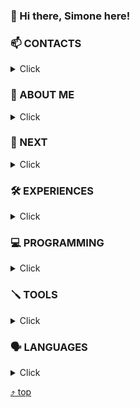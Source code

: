<a name="top"></a>
### 👋 Hi there, Simone here!

### 📫 CONTACTS
<details>
   <summary> Click </summary>
   
|  **My Contacts** |                          |
|-------------------|--------------------------|
| **WhatsApp**      | +39_334_23_25_244          |
| **Email**         | simobara_@_hotmail_._it     |
| **Note**          | To write each one, with NO underscore/space | 

</details>

### 👤 ABOUT ME 
<details >
   <summary> Click </summary>

- I am a professional Frontend Software Engineer.

- I possess a deep interest and I am diligently refining my expertise in pivotal technologies such as Typescript, ReactJS 
(with its extensive ecosystem including Redux, React Hooks, and Context API), NodeJS, MongoDB, and GraphQL. Throughout my
career, I have collaborated with diverse businesses and growing startups, bolstering their operations through the development
of robust web applications. When I'm not engrossed in coding or designing, I dedicate time to stay abreast of the latest
development trends, continually honing my professional arsenal.

- Beyond the realm of technology, I harbor a fervent passion for photography. Additionally, I am an avid runner, a pursuit I 
undertake not only for physical vigor but also to ensure mental resilience and well-being. 

</details>

### 🔭 NEXT
<details>
   <summary> Click </summary>

-  Web platform dedicated to soccer supporters, particularly focusing on Italian Serie A, but also providing real-time 
updates on other leagues. The platform offers the ability to analyze statistics, discuss matches with fellow fans, stay updated
on the latest news, and provides links for real-time match updates.

</details>

### 🛠️ EXPERIENCES
<details>
   <summary> Click </summary>

**FRONT END - Web Developer ( React )**
- Design and modeling of web pages primarily in ReactJS.
- Expert in the use of fundamental web technologies such as Html5, Css3, Bootstrap, and JS (ES6+).
- Deep knowledge of the React ecosystem, including:
  - Advanced use of React Hooks and Context API.
  - Proficiency in development with Redux for global state management, familiar with middleware: Redux Thunk and Redux Saga.
  - Experience with routing libraries such as React Router.
  - Creation of dynamic interfaces with React Spring and other animation tools.
  - Use of UI component libraries like Material-UI or Ant Design.
  - Skilled in building forms with React Hook Form or Formik.
- Specialized in creating React web pages utilizing Typescript, leveraging static typing to enhance application robustness.
- Management of NoSQL databases like MongoDB and manipulation of JSON files.
- Proficient with bundling tools like Webpack and task runners like Gulp.
- Familiarity with testing frameworks such as Jest, React Testing Library, and Enzyme.
- Daily use of package management systems like npm or yarn.
- Responsible for updating and maintaining existing websites, using the JAMstack approach with React and tools: Gatsby/Next.
- Advanced English communication skills.
- Experience in using tools like Postman for API testing and Docker for containerization.
- Effective code management through versioning systems like Git/GitHub and familiarity with CI/CD processes.
- Utilization of performance optimization tools like Lighthouse and Chrome DevTools.

</details>

### 💻 PROGRAMMING
<details>
   <summary> Click </summary>

|    ➡️   **FRONT END**    |                 |
|-----------------|-----------------|
| HTML            | ⭐⭐⭐⭐⭐     | 
| CSS/SASS        | ⭐⭐⭐⭐⭐     | 
| Bootstrap       | ⭐⭐⭐⭐     |  
| Tailwind        | ⭐⭐⭐⭐⭐       | 
| JS/TS	          | ⭐⭐⭐⭐⭐     | 
| React           | ⭐⭐⭐⭐⭐     | 
| Angular         | ⭐⭐⭐          | 


|   📱   **MOBILE**     |                     |
|------------------|---------------------|
| React Native     | ⭐⭐                  |
| Flutter          | ⭐⭐⭐⭐              |


|    ⬅️   **BACKEND**    |                   | 
|-----------------|-----------------|
| NodeJS          | ⭐⭐⭐⭐        |
| Java            | ⭐⭐⭐          |
| Python          | ⭐⭐⭐          |
| .NET C#         | ⭐              |


|    🛢️   **DATABASE**    |                 |
|-----------------|-----------------|
| SQL             | ⭐⭐⭐          |
| MongoDB         | ⭐⭐⭐          |


</details>


### 🪛  TOOLS
<details>
   <summary> Click </summary>

| **Database Tools**   |                           |
|----------------------|---------------------------|
| MySQL Workbench      | for managing MySQL databases |
| PgAdmin              | for managing PostgreSQL       |
| SQL Server           | for managing SQL Server       |
| SQLite Browser       | for managing SQLite database  |

| **API Tools**           |                           |
|-------------------------|---------------------------|
| Postman                 | for testing APIs          |
| Insomnia                | for testing APIs          |
| Swagger                 | for API Documentation     |

| **IDEs & Editors**  |                           |
|--------------------------|---------------------------|
| Visual Studio Code       | extensible code editor    |
| IntelliJ IDEA            | IDE for Java and other languages |
| Eclipse                  | multi-language IDE        |
| Atom                     | open-source code editor   |

| **Version Control**       |                           |
|---------------------------|---------------------------|
| Git                       | distributed version control system |
| GitHub                    | code hosting platform              |
| GitLab                    | with integrated CI/CD features     |
| Sourcetree                | GUI for Git                        |

| **Containerization** |                           |
|-----------------|-----------------------------|
| Docker          | platform for containerization |
| Kubernetes      | for managing Docker clusters  |
| Vagrant         | for creating virtual dev env  |

| **Other Useful Tools** |                           |
|------------------------|---------------------------|
| Webpack               | bundler for JS & friends  |
| Babel                 | JavaScript transpiler     |
| ESLint                | JavaScript linter         |
| Prettier              | code formatter            |

</details>


### 🗣   LANGUAGES
<details>
   <summary> Click </summary>

| Language        | Proficiency     |
|-----------------|-----------------|
| 🇮🇹 Italian     | ⭐⭐⭐⭐⭐      |
| 🇦🇺 English     | ⭐⭐⭐⭐⭐      |
| 🇪🇸 Spanish     | ⭐⭐⭐⭐⭐      |
| 🇫🇷 French      | ⭐⭐⭐          |

</details>

[//]: # (Simobara's GitHub stats]&#40;https://github-readme-stats.vercel.app/api?username=simobara&show_icons=true&theme=transparent&#41;)

[⤴️ top](#top)


